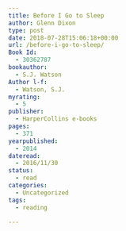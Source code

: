 ```yaml
---
title: Before I Go to Sleep
author: Glenn Dixon
type: post
date: 2018-07-28T15:06:18+00:00
url: /before-i-go-to-sleep/
Book Id:
  - 30362787
bookauthor:
  - S.J. Watson
Author l-f:
  - Watson, S.J.
myrating:
  - 5
publisher:
  - HarperCollins e-books
pages:
  - 371
yearpublished:
  - 2014
dateread:
  - 2016/11/30
status:
  - read
categories:
  - Uncategorized
tags:
  - reading

---
```

